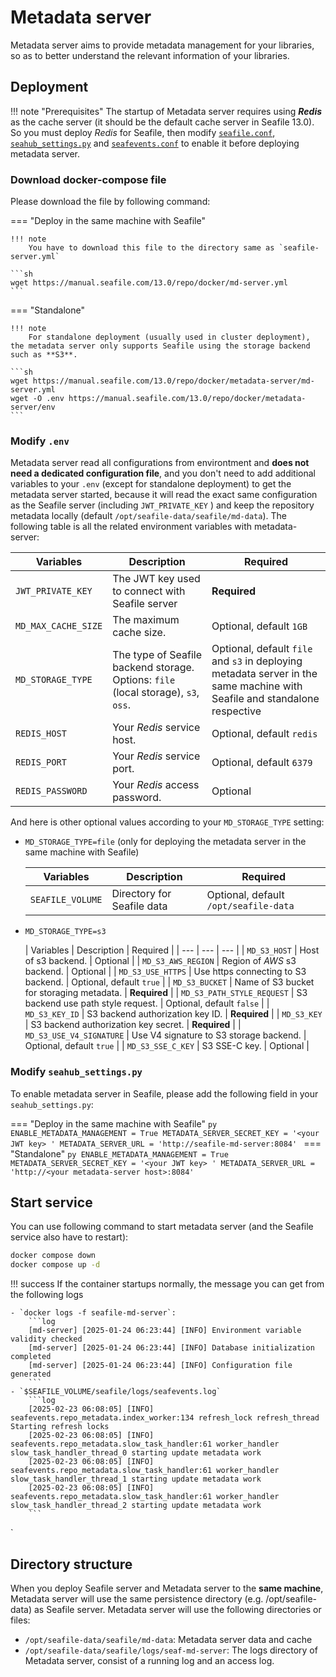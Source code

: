 # Metadata server

Metadata server aims to provide metadata management for your libraries, so as to better understand the relevant information of your libraries.

## Deployment

!!! note "Prerequisites"
    The startup of Metadata server requires using ***Redis*** as the cache server (it should be the default cache server in Seafile 13.0). So you must deploy *Redis* for Seafile, then modify [`seafile.conf`](../config/seafile-conf.md#cache-pro-edition-only), [`seahub_settings.py`](https://docs.djangoproject.com/en/4.2/topics/cache/#redis) and [`seafevents.conf`](../config/seafevents-conf.md) to enable it before deploying metadata server.

### Download docker-compose file

Please download the file by following command:

=== "Deploy in the same machine with Seafile"

    !!! note
        You have to download this file to the directory same as `seafile-server.yml`

    ```sh
    wget https://manual.seafile.com/13.0/repo/docker/md-server.yml
    ```

=== "Standalone"

    !!! note
        For standalone deployment (usually used in cluster deployment), the metadata server only supports Seafile using the storage backend such as **S3**. 

    ```sh
    wget https://manual.seafile.com/13.0/repo/docker/metadata-server/md-server.yml
    wget -O .env https://manual.seafile.com/13.0/repo/docker/metadata-server/env
    ```

### Modify `.env`

Metadata server read all configurations from environtment and **does not need a dedicated configuration file**, and you don't need to add additional variables to your `.env` (except for standalone deployment) to get the metadata server started, because it will read the exact same configuration as the Seafile server (including `JWT_PRIVATE_KEY` ) and keep the repository metadata locally (default `/opt/seafile-data/seafile/md-data`). The following table is all the related environment variables with metadata-server:

| Variables           | Description                                                                                                                | Required |
| --- | --- | --- |
| `JWT_PRIVATE_KEY`   | The JWT key used to connect with Seafile server | **Required** |
| `MD_MAX_CACHE_SIZE` | The maximum cache size.                                                                                                    | Optional, default `1GB`            |
| `MD_STORAGE_TYPE`   | The type of Seafile backend storage. Options: `file` (local storage), `s3`, `oss`.                                                 | Optional, default `file` and `s3` in deploying metadata server in the same machine with Seafile and standalone respective |
| `REDIS_HOST`        | Your *Redis* service host.                                                                                                 | Optional, default `redis`          |
| `REDIS_PORT`        | Your *Redis* service port.                                                                                                 | Optional, default `6379`           |
| `REDIS_PASSWORD`    | Your *Redis* access password.                                                                                              | Optional                |

And here is other optional values according to your `MD_STORAGE_TYPE` setting:

- `MD_STORAGE_TYPE=file` (only for deploying the metadata server in the same machine with Seafile)

    | Variables           | Description                                                                                                                | Required |
    | --- | --- | --- |
    | `SEAFILE_VOLUME`           | Directory for Seafile data | Optional, default `/opt/seafile-data`   |


- `MD_STORAGE_TYPE=s3`

    | Variables           | Description                                                                                                                | Required |
        | --- | --- | --- |
    | `MD_S3_HOST`        | Host of s3 backend.                                                                                                        | Optional                |
    | `MD_S3_AWS_REGION`  | Region of *AWS* s3 backend.                                                                                                | Optional                |
    | `MD_S3_USE_HTTPS`   | Use https connecting to S3 backend.                                                                                        | Optional, default `true`          |
    | `MD_S3_BUCKET`      | Name of S3 bucket for storaging metadata.                                                                                 |  **Required** |
    | `MD_S3_PATH_STYLE_REQUEST` | S3 backend use path style request.                                                                                 | Optional, default `false`          |
    | `MD_S3_KEY_ID`      | S3 backend authorization key ID.                                                                                           | **Required** |
    | `MD_S3_KEY`         | S3 backend authorization key secret.                                                                                       |  **Required** |
    | `MD_S3_USE_V4_SIGNATURE` | Use V4 signature to S3 storage backend.                                                                              | Optional, default `true`           |
    | `MD_S3_SSE_C_KEY`   | S3 SSE-C key.                                                                                                              | Optional                |

### Modify `seahub_settings.py`

To enable metadata server in Seafile, please add the following field in your `seahub_settings.py`:

=== "Deploy in the same machine with Seafile"
    ```py
    ENABLE_METADATA_MANAGEMENT = True
    METADATA_SERVER_SECRET_KEY = '<your JWT key> '
    METADATA_SERVER_URL = 'http://seafile-md-server:8084'
    ```
=== "Standalone"
    ```py
    ENABLE_METADATA_MANAGEMENT = True
    METADATA_SERVER_SECRET_KEY = '<your JWT key> '
    METADATA_SERVER_URL = 'http://<your metadata-server host>:8084'
    ```

## Start service

You can use following command to start metadata server (and the Seafile service also have to restart):

```sh
docker compose down
docker compose up -d
```

!!! success
    If the container startups normally, the message you can get from the following logs
    
    - `docker logs -f seafile-md-server`:
        ```log
        [md-server] [2025-01-24 06:23:44] [INFO] Environment variable validity checked
        [md-server] [2025-01-24 06:23:44] [INFO] Database initialization completed
        [md-server] [2025-01-24 06:23:44] [INFO] Configuration file generated
        ```
    - `$SEAFILE_VOLUME/seafile/logs/seafevents.log`
        ```log
        [2025-02-23 06:08:05] [INFO] seafevents.repo_metadata.index_worker:134 refresh_lock refresh_thread Starting refresh locks
        [2025-02-23 06:08:05] [INFO] seafevents.repo_metadata.slow_task_handler:61 worker_handler slow_task_handler_thread_0 starting update metadata work
        [2025-02-23 06:08:05] [INFO] seafevents.repo_metadata.slow_task_handler:61 worker_handler slow_task_handler_thread_1 starting update metadata work
        [2025-02-23 06:08:05] [INFO] seafevents.repo_metadata.slow_task_handler:61 worker_handler slow_task_handler_thread_2 starting update metadata work
        ```
`

## Directory structure

When you deploy Seafile server and Metadata server to the **same machine**, Metadata server will use the same persistence directory (e.g. /opt/seafile-data) as Seafile server. Metadata server will use the following directories or files:

- `/opt/seafile-data/seafile/md-data`: Metadata server data and cache
- `/opt/seafile-data/seafile/logs/seaf-md-server`: The logs directory of Metadata server, consist of a running log and an access log.

